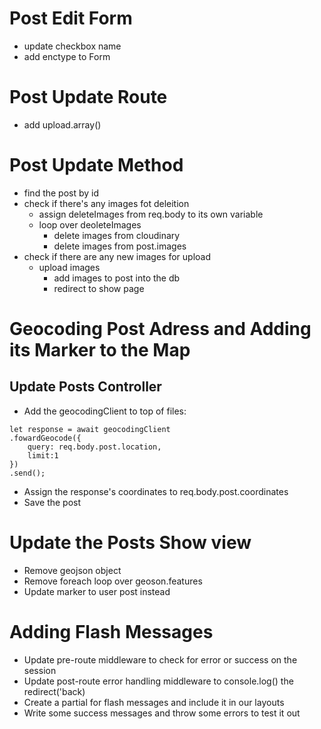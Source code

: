 # Post  Edit Form
- update checkbox name
- add enctype to Form

# Post Update Route
- add upload.array()

# Post Update Method
- find the post by id
- check if there's any images fot deleition
    - assign deleteImages from req.body to its own variable
    - loop over deoleteImages
        - delete images from cloudinary
        - delete images from post.images
- check if there are any new images for upload
    - upload images
        - add images to post into the db
        - redirect to show page

# Geocoding Post Adress and Adding its Marker to the Map

## Update Posts Controller
- Add the geocodingClient to top of files:
```
let response = await geocodingClient
.fowardGeocode({
    query: req.body.post.location,
    limit:1
})
.send();
```
- Assign the response's coordinates to req.body.post.coordinates
- Save the post

# Update the Posts Show view
- Remove geojson object
- Remove foreach loop over geoson.features
- Update marker to user post instead

# Adding Flash Messages

- Update pre-route middleware to check for error or success on the session
- Update post-route error handling middleware to console.log() the redirect('back)
- Create a partial for flash messages and include it in our layouts
- Write some success messages and throw some errors to test it out
